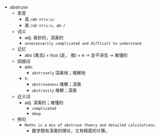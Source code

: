 - abstruse
  - 发音
    - 英 `/æb'struːs/`
    - 美 `/əbˈstruːs; æb-/`
  - 词义
    - adj. 奥妙的，深奥的
    - `unnecessarily complicated and difficult to understand`
  - 记忆
    - abs (离去) + trus (走， 推) + e → 走不进去 → 难懂的
  - 同根词
    - adv.
      - `abstrusely` 深奥地；难解地
    - n.
      - `abstruseness` 难解；深奥
      - `abstrusity` 难解；深奥
  - 近义词
    - adj. 深奥的；难懂的
      - `complicated`
      - `deep`
  - 例句
    - `Maths is a mix of abstruse theory and detailed calculations.`
      - 数学既有深奥的理论，又有精密的计算。

